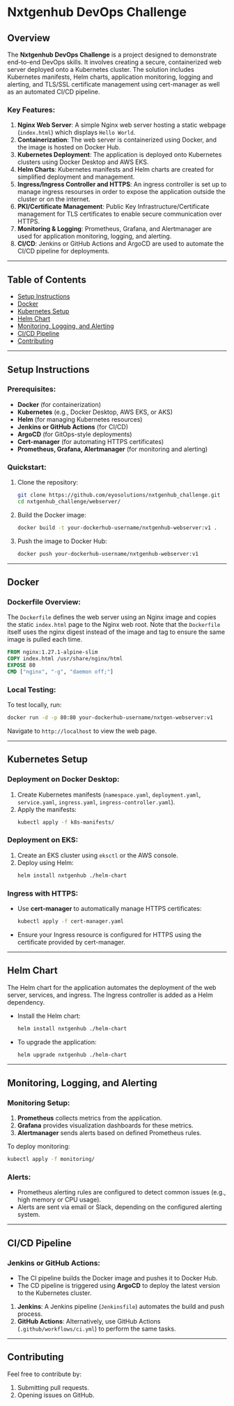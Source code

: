 # Nxtgenhub DevOps Challenge

## Overview

The **Nxtgenhub DevOps Challenge** is a project designed to demonstrate end-to-end DevOps skills. It involves creating a secure, containerized web server deployed onto a Kubernetes cluster. The solution includes Kubernetes manifests, Helm charts, application monitoring, logging and alerting, and TLS/SSL certificate management using cert-manager as well as an automated CI/CD pipeline.

### Key Features:

1. **Nginx Web Server**: A simple Nginx web server hosting a static webpage (`index.html`) which displays `Hello World`.
2. **Containerization**: The web server is containerized using Docker, and the image is hosted on Docker Hub.
3. **Kubernetes Deployment**: The application is deployed onto Kubernetes clusters using Docker Desktop and AWS EKS.
4. **Helm Charts**: Kubernetes manifests and Helm charts are created for simplified deployment and management.
5. **Ingress/Ingress Controller and HTTPS**: An ingress controller is set up to manage ingress resourses in order to expose the application outside the cluster or on the internet.
6. **PKI/Certificate Management**: Public Key Infrastructure/Certificate management for TLS certificates to enable secure communication over HTTPS.
7. **Monitoring & Logging**: Prometheus, Grafana, and Alertmanager are used for application monitoring, logging, and alerting.
8. **CI/CD**: Jenkins or GitHub Actions and ArgoCD are used to automate the CI/CD pipeline for deployments.

---

## Table of Contents

- [Setup Instructions](#setup-instructions)
- [Docker](#docker)
- [Kubernetes Setup](#kubernetes-setup)
- [Helm Chart](#helm-chart)
- [Monitoring, Logging, and Alerting](#monitoring-logging-and-alerting)
- [CI/CD Pipeline](#ci-cd-pipeline)
- [Contributing](#contributing)

---

## Setup Instructions

### Prerequisites:

- **Docker** (for containerization)
- **Kubernetes** (e.g., Docker Desktop, AWS EKS, or AKS)
- **Helm** (for managing Kubernetes resources)
- **Jenkins or GitHub Actions** (for CI/CD)
- **ArgoCD** (for GitOps-style deployments)
- **Cert-manager** (for automating HTTPS certificates)
- **Prometheus, Grafana, Alertmanager** (for monitoring and alerting)

### Quickstart:

1. Clone the repository:

   ```bash
   git clone https://github.com/eyosolutions/nxtgenhub_challenge.git
   cd nxtgenhub_challenge/webserver/
   ```

2. Build the Docker image:

   ```bash
   docker build -t your-dockerhub-username/nxtgenhub-webserver:v1 .
   ```

3. Push the image to Docker Hub:
   ```bash
   docker push your-dockerhub-username/nxtgenhub-webserver:v1
   ```

---

## Docker

### Dockerfile Overview:

The `Dockerfile` defines the web server using an Nginx image and copies the static `index.html` page to the Nginx web root. Note that the `Dockerfile` itself uses the nginx digest instead of the image and tag to ensure the same image is pulled each time.

```Dockerfile
FROM nginx:1.27.1-alpine-slim
COPY index.html /usr/share/nginx/html
EXPOSE 80
CMD ["nginx", "-g", "daemon off;"]
```

### Local Testing:

To test locally, run:

```bash
docker run -d -p 80:80 your-dockerhub-username/nxtgen-webserver:v1
```

Navigate to `http://localhost` to view the web page.

---

## Kubernetes Setup

### Deployment on Docker Desktop:

1. Create Kubernetes manifests (`namespace.yaml`, `deployment.yaml`, `service.yaml`, `ingress.yaml`, `ingress-controller.yaml`).
2. Apply the manifests:
   ```bash
   kubectl apply -f k8s-manifests/
   ```

### Deployment on EKS:

1. Create an EKS cluster using `eksctl` or the AWS console.
2. Deploy using Helm:
   ```bash
   helm install nxtgenhub ./helm-chart
   ```

### Ingress with HTTPS:

- Use **cert-manager** to automatically manage HTTPS certificates:
  ```bash
  kubectl apply -f cert-manager.yaml
  ```
- Ensure your Ingress resource is configured for HTTPS using the certificate provided by cert-manager.

---

## Helm Chart

The Helm chart for the application automates the deployment of the web server, services, and ingress. The Ingress controller is added as a Helm dependency.

- Install the Helm chart:
  ```bash
  helm install nxtgenhub ./helm-chart
  ```
- To upgrade the application:
  ```bash
  helm upgrade nxtgenhub ./helm-chart
  ```

---

## Monitoring, Logging, and Alerting

### Monitoring Setup:

1. **Prometheus** collects metrics from the application.
2. **Grafana** provides visualization dashboards for these metrics.
3. **Alertmanager** sends alerts based on defined Prometheus rules.

To deploy monitoring:

```bash
kubectl apply -f monitoring/
```

### Alerts:

- Prometheus alerting rules are configured to detect common issues (e.g., high memory or CPU usage).
- Alerts are sent via email or Slack, depending on the configured alerting system.

---

## CI/CD Pipeline

### Jenkins or GitHub Actions:

- The CI pipeline builds the Docker image and pushes it to Docker Hub.
- The CD pipeline is triggered using **ArgoCD** to deploy the latest version to the Kubernetes cluster.

1. **Jenkins**: A Jenkins pipeline (`Jenkinsfile`) automates the build and push process.
2. **GitHub Actions**: Alternatively, use GitHub Actions (`.github/workflows/ci.yml`) to perform the same tasks.

---

## Contributing

Feel free to contribute by:

1. Submitting pull requests.
2. Opening issues on GitHub.
